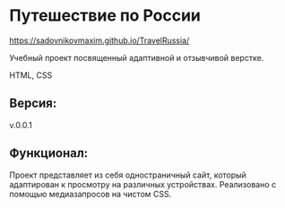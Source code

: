 # Путешествие по России
https://sadovnikovmaxim.github.io/TravelRussia/

Учебный проект посвященный адаптивной и отзывчивой верстке.

HTML, CSS

## Версия:
v.0.0.1

## Функционал:
Проект представляет из себя одностраничный сайт,
который адаптирован к просмотру на различных устройствах.
Реализовано с помощью медиазапросов на чистом CSS.
